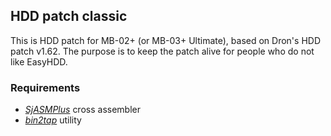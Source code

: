 ## HDD patch classic

This is HDD patch for MB-02+ (or MB-03+ Ultimate), based on Dron's HDD patch v1.62. The purpose is to keep the patch alive for people who do not like EasyHDD.

### Requirements

- _[SjASMPlus](https://github.com/z00m128/sjasmplus/releases)_ cross assembler
- _[bin2tap](https://sourceforge.net/projects/zxspectrumutils/)_ utility


